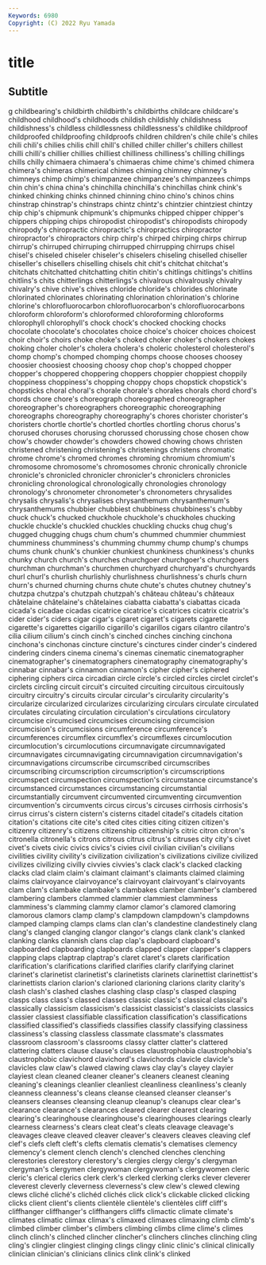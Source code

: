 ```yaml
---
Keywords: 6980
Copyright: (C) 2022 Ryu Yamada
---
```



# title

## Subtitle
g childbearing's childbirth childbirth's childbirths
childcare childcare's childhood childhood's childhoods childish childishly childishness childishness's childless
childlessness childlessness's childlike childproof childproofed childproofing childproofs children children's chile
chile's chiles chili chili's chilies chilis chill chill's chilled chiller
chiller's chillers chillest chilli chilli's chillier chillies chilliest chilliness chilliness's
chilling chillings chills chilly chimaera chimaera's chimaeras chime chime's chimed
chimera chimera's chimeras chimerical chimes chiming chimney chimney's chimneys chimp
chimp's chimpanzee chimpanzee's chimpanzees chimps chin chin's china china's chinchilla
chinchilla's chinchillas chink chink's chinked chinking chinks chinned chinning chino
chino's chinos chins chinstrap chinstrap's chinstraps chintz chintz's chintzier chintziest
chintzy chip chip's chipmunk chipmunk's chipmunks chipped chipper chipper's chippers
chipping chips chiropodist chiropodist's chiropodists chiropody chiropody's chiropractic chiropractic's chiropractics
chiropractor chiropractor's chiropractors chirp chirp's chirped chirping chirps chirrup chirrup's
chirruped chirruping chirrupped chirrupping chirrups chisel chisel's chiseled chiseler chiseler's
chiselers chiseling chiselled chiseller chiseller's chisellers chiselling chisels chit chit's
chitchat chitchat's chitchats chitchatted chitchatting chitin chitin's chitlings chitlings's chitlins
chitlins's chits chitterlings chitterlings's chivalrous chivalrously chivalry chivalry's chive chive's
chives chloride chloride's chlorides chlorinate chlorinated chlorinates chlorinating chlorination chlorination's
chlorine chlorine's chlorofluorocarbon chlorofluorocarbon's chlorofluorocarbons chloroform chloroform's chloroformed chloroforming chloroforms
chlorophyll chlorophyll's chock chock's chocked chocking chocks chocolate chocolate's chocolates
choice choice's choicer choices choicest choir choir's choirs choke choke's
choked choker choker's chokers chokes choking choler choler's cholera cholera's
choleric cholesterol cholesterol's chomp chomp's chomped chomping chomps choose chooses
choosey choosier choosiest choosing choosy chop chop's chopped chopper chopper's
choppered choppering choppers choppier choppiest choppily choppiness choppiness's chopping choppy
chops chopstick chopstick's chopsticks choral choral's chorale chorale's chorales chorals
chord chord's chords chore chore's choreograph choreographed choreographer choreographer's choreographers
choreographic choreographing choreographs choreography choreography's chores chorister chorister's choristers chortle
chortle's chortled chortles chortling chorus chorus's chorused choruses chorusing chorussed
chorussing chose chosen chow chow's chowder chowder's chowders chowed chowing
chows christen christened christening christening's christenings christens chromatic chrome chrome's
chromed chromes chroming chromium chromium's chromosome chromosome's chromosomes chronic chronically
chronicle chronicle's chronicled chronicler chronicler's chroniclers chronicles chronicling chronological chronologically
chronologies chronology chronology's chronometer chronometer's chronometers chrysalides chrysalis chrysalis's chrysalises
chrysanthemum chrysanthemum's chrysanthemums chubbier chubbiest chubbiness chubbiness's chubby chuck chuck's
chucked chuckhole chuckhole's chuckholes chucking chuckle chuckle's chuckled chuckles chuckling
chucks chug chug's chugged chugging chugs chum chum's chummed chummier
chummiest chumminess chumminess's chumming chummy chump chump's chumps chums chunk
chunk's chunkier chunkiest chunkiness chunkiness's chunks chunky church church's churches
churchgoer churchgoer's churchgoers churchman churchman's churchmen churchyard churchyard's churchyards churl
churl's churlish churlishly churlishness churlishness's churls churn churn's churned churning
churns chute chute's chutes chutney chutney's chutzpa chutzpa's chutzpah chutzpah's
château château's châteaux châtelaine châtelaine's châtelaines ciabatta ciabatta's ciabattas cicada
cicada's cicadae cicadas cicatrice cicatrice's cicatrices cicatrix cicatrix's cider cider's
ciders cigar cigar's cigaret cigaret's cigarets cigarette cigarette's cigarettes cigarillo
cigarillo's cigarillos cigars cilantro cilantro's cilia cilium cilium's cinch cinch's
cinched cinches cinching cinchona cinchona's cinchonas cincture cincture's cinctures cinder
cinder's cindered cindering cinders cinema cinema's cinemas cinematic cinematographer cinematographer's
cinematographers cinematography cinematography's cinnabar cinnabar's cinnamon cinnamon's cipher cipher's ciphered
ciphering ciphers circa circadian circle circle's circled circles circlet circlet's
circlets circling circuit circuit's circuited circuiting circuitous circuitously circuitry circuitry's
circuits circular circular's circularity circularity's circularize circularized circularizes circularizing circulars
circulate circulated circulates circulating circulation circulation's circulations circulatory circumcise circumcised
circumcises circumcising circumcision circumcision's circumcisions circumference circumference's circumferences circumflex circumflex's
circumflexes circumlocution circumlocution's circumlocutions circumnavigate circumnavigated circumnavigates circumnavigating circumnavigation circumnavigation's
circumnavigations circumscribe circumscribed circumscribes circumscribing circumscription circumscription's circumscriptions circumspect circumspection
circumspection's circumstance circumstance's circumstanced circumstances circumstancing circumstantial circumstantially circumvent circumvented
circumventing circumvention circumvention's circumvents circus circus's circuses cirrhosis cirrhosis's cirrus
cirrus's cistern cistern's cisterns citadel citadel's citadels citation citation's citations
cite cite's cited cites cities citing citizen citizen's citizenry citizenry's
citizens citizenship citizenship's citric citron citron's citronella citronella's citrons citrous
citrus citrus's citruses city city's civet civet's civets civic civics
civics's civies civil civilian civilian's civilians civilities civility civility's civilization
civilization's civilizations civilize civilized civilizes civilizing civilly civvies civvies's clack
clack's clacked clacking clacks clad claim claim's claimant claimant's claimants
claimed claiming claims clairvoyance clairvoyance's clairvoyant clairvoyant's clairvoyants clam clam's
clambake clambake's clambakes clamber clamber's clambered clambering clambers clammed clammier
clammiest clamminess clamminess's clamming clammy clamor clamor's clamored clamoring clamorous
clamors clamp clamp's clampdown clampdown's clampdowns clamped clamping clamps clams
clan clan's clandestine clandestinely clang clang's clanged clanging clangor clangor's
clangs clank clank's clanked clanking clanks clannish clans clap clap's
clapboard clapboard's clapboarded clapboarding clapboards clapped clapper clapper's clappers clapping
claps claptrap claptrap's claret claret's clarets clarification clarification's clarifications clarified
clarifies clarify clarifying clarinet clarinet's clarinetist clarinetist's clarinetists clarinets clarinettist
clarinettist's clarinettists clarion clarion's clarioned clarioning clarions clarity clarity's clash
clash's clashed clashes clashing clasp clasp's clasped clasping clasps class
class's classed classes classic classic's classical classical's classically classicism classicism's
classicist classicist's classicists classics classier classiest classifiable classification classification's classifications
classified classified's classifieds classifies classify classifying classiness classiness's classing classless
classmate classmate's classmates classroom classroom's classrooms classy clatter clatter's clattered
clattering clatters clause clause's clauses claustrophobia claustrophobia's claustrophobic clavichord clavichord's
clavichords clavicle clavicle's clavicles claw claw's clawed clawing claws clay
clay's clayey clayier clayiest clean cleaned cleaner cleaner's cleaners cleanest
cleaning cleaning's cleanings cleanlier cleanliest cleanliness cleanliness's cleanly cleanness cleanness's
cleans cleanse cleansed cleanser cleanser's cleansers cleanses cleansing cleanup cleanup's
cleanups clear clear's clearance clearance's clearances cleared clearer clearest clearing
clearing's clearinghouse clearinghouse's clearinghouses clearings clearly clearness clearness's clears cleat
cleat's cleats cleavage cleavage's cleavages cleave cleaved cleaver cleaver's cleavers
cleaves cleaving clef clef's clefs cleft cleft's clefts clematis clematis's
clematises clemency clemency's clement clench clench's clenched clenches clenching clerestories
clerestory clerestory's clergies clergy clergy's clergyman clergyman's clergymen clergywoman clergywoman's
clergywomen cleric cleric's clerical clerics clerk clerk's clerked clerking clerks
clever cleverer cleverest cleverly cleverness cleverness's clew clew's clewed clewing
clews cliché cliché's clichéd clichés click click's clickable clicked clicking
clicks client client's clients clientèle clientèle's clientèles cliff cliff's cliffhanger
cliffhanger's cliffhangers cliffs climactic climate climate's climates climatic climax climax's
climaxed climaxes climaxing climb climb's climbed climber climber's climbers climbing
climbs clime clime's climes clinch clinch's clinched clincher clincher's clinchers
clinches clinching cling cling's clingier clingiest clinging clings clingy clinic
clinic's clinical clinically clinician clinician's clinicians clinics clink clink's clinked
